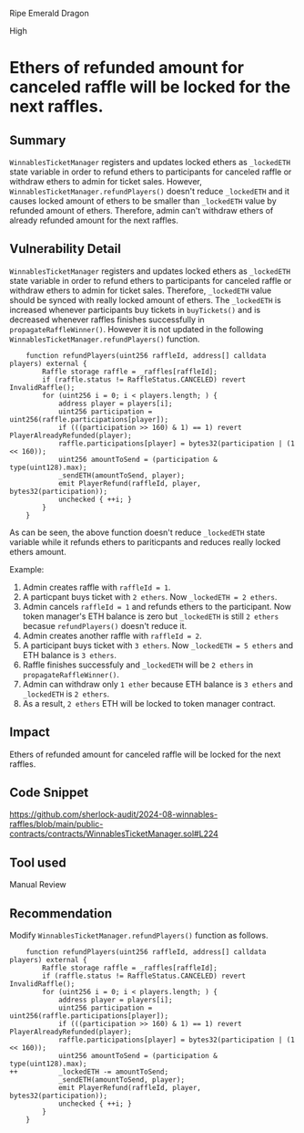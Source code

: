 Ripe Emerald Dragon

High

# Ethers of refunded amount for canceled raffle will be locked for the next raffles.

## Summary
`WinnablesTicketManager` registers and updates locked ethers as `_lockedETH` state variable in order to refund ethers to participants for canceled raffle or withdraw ethers to admin for ticket sales.
However, `WinnablesTicketManager.refundPlayers()` doesn't reduce `_lockedETH` and it causes locked amount of ethers to be smaller than `_lockedETH` value by refunded amount of ethers.
Therefore, admin can't withdraw ethers of already refunded amount for the next raffles. 

## Vulnerability Detail
`WinnablesTicketManager` registers and updates locked ethers as `_lockedETH` state variable in order to refund ethers to participants for canceled raffle or withdraw ethers to admin for ticket sales. Therefore, `_lockedETH` value should be synced with really locked amount of ethers.
The `_lockedETH` is increased whenever participants buy tickets in `buyTickets()` and is decreased whenever raffles finishes successfully in `propagateRaffleWinner()`. However it is not updated in the following `WinnablesTicketManager.refundPlayers()` function.
```solidity
    function refundPlayers(uint256 raffleId, address[] calldata players) external {
        Raffle storage raffle = _raffles[raffleId];
        if (raffle.status != RaffleStatus.CANCELED) revert InvalidRaffle();
        for (uint256 i = 0; i < players.length; ) {
            address player = players[i];
            uint256 participation = uint256(raffle.participations[player]);
            if (((participation >> 160) & 1) == 1) revert PlayerAlreadyRefunded(player);
            raffle.participations[player] = bytes32(participation | (1 << 160));
            uint256 amountToSend = (participation & type(uint128).max);
            _sendETH(amountToSend, player);
            emit PlayerRefund(raffleId, player, bytes32(participation));
            unchecked { ++i; }
        }
    }
```
As can be seen, the above function doesn't reduce `_lockedETH` state variable while it refunds ethers to pariticpants and reduces really locked ethers amount.

Example:
1. Admin creates raffle with `raffleId = 1`.
2. A particpant buys ticket with `2 ethers`. Now `_lockedETH = 2 ethers`.
3. Admin cancels `raffleId = 1` and refunds ethers to the participant. Now token manager's ETH balance is zero but `_lockedETH` is still `2 ethers` becasue `refundPlayers()` doesn't reduce it.
4. Admin creates another raffle with `raffleId = 2`.
5. A participant buys ticket with `3 ethers`. Now `_lockedETH = 5 ethers` and ETH balance is `3 ethers`.
6. Raffle finishes successfuly and `_lockedETH` will be `2 ethers` in `propagateRaffleWinner()`.
7. Admin can withdraw only `1 ether` because ETH balance is `3 ethers` and `_lockedETH` is `2 ethers`. 
8. As a result, `2 ethers` ETH will be locked to token manager contract.

## Impact
Ethers of refunded amount for canceled raffle will be locked for the next raffles.

## Code Snippet
https://github.com/sherlock-audit/2024-08-winnables-raffles/blob/main/public-contracts/contracts/WinnablesTicketManager.sol#L224

## Tool used

Manual Review

## Recommendation
Modify `WinnablesTicketManager.refundPlayers()` function as follows.
```solidity
    function refundPlayers(uint256 raffleId, address[] calldata players) external {
        Raffle storage raffle = _raffles[raffleId];
        if (raffle.status != RaffleStatus.CANCELED) revert InvalidRaffle();
        for (uint256 i = 0; i < players.length; ) {
            address player = players[i];
            uint256 participation = uint256(raffle.participations[player]);
            if (((participation >> 160) & 1) == 1) revert PlayerAlreadyRefunded(player);
            raffle.participations[player] = bytes32(participation | (1 << 160));
            uint256 amountToSend = (participation & type(uint128).max);
++          _lockedETH -= amountToSend;
            _sendETH(amountToSend, player);
            emit PlayerRefund(raffleId, player, bytes32(participation));
            unchecked { ++i; }
        }
    }
```